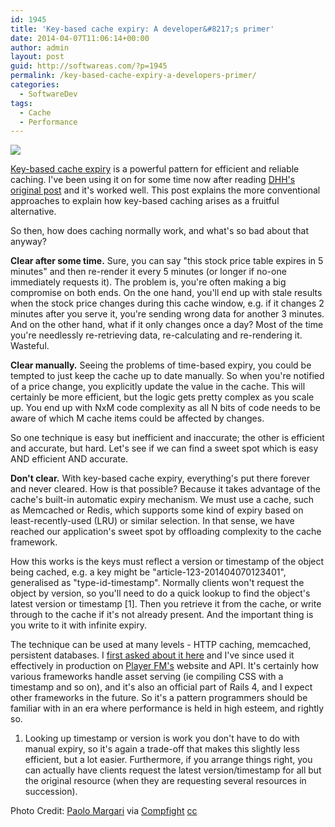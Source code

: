 ```yaml
---
id: 1945
title: 'Key-based cache expiry: A developer&#8217;s primer'
date: 2014-04-07T11:06:14+00:00
author: admin
layout: post
guid: http://softwareas.com/?p=1945
permalink: /key-based-cache-expiry-a-developers-primer/
categories:
  - SoftwareDev
tags:
  - Cache
  - Performance
---
```

![](http://i.imgur.com/9zmyzax.jpg)

[Key-based cache expiry](http://signalvnoise.com/posts/3113-how-key-based-cache-expiration-works) is a powerful pattern for efficient and reliable caching. I've been using it on for some time now after reading [DHH's original post](http://signalvnoise.com/posts/3113-how-key-based-cache-expiration-works) and it's worked well. This post explains the more conventional approaches to explain how key-based caching arises as a fruitful alternative.

So then, how does caching normally work, and what's so bad about that anyway?

**Clear after some time.** Sure, you can say "this stock price table expires in 5 minutes" and then re-render it every 5 minutes (or longer if no-one immediately requests it). The problem is, you're often making a big compromise on both ends. On the one hand, you'll end up with stale results when the stock price changes during this cache window, e.g. if it changes 2 minutes after you serve it, you're sending wrong data for another 3 minutes. And on the other hand, what if it only changes once a day? Most of the time you're needlessly re-retrieving data, re-calculating and re-rendering it. Wasteful.

**Clear manually.** Seeing the problems of time-based expiry, you could be tempted to just keep the cache up to date manually. So when you're notified of a price change, you explicitly update the value in the cache. This will certainly be more efficient, but the logic gets pretty complex as you scale up. You end up with NxM code complexity as all N bits of code needs to be aware of which M cache items could be affected by changes.

So one technique is easy but inefficient and inaccurate; the other is efficient and accurate, but hard. Let's see if we can find a sweet spot which is easy AND efficient AND accurate.

**Don't clear.** With key-based cache expiry, everything's put there forever and never cleared. How is that possible? Because it takes advantage of the cache's built-in automatic expiry mechanism. We must use a cache, such as Memcached or Redis, which supports some kind of expiry based on least-recently-used (LRU) or similar selection. In that sense, we have reached our application's sweet spot by offloading complexity to the cache framework.

How this works is the keys must reflect a version or timestamp of the object being cached, e.g. a key might be "article-123-201404070123401", generalised as "type-id-timestamp". Normally clients won't request the object by version, so you'll need to do a quick lookup to find the object's latest version or timestamp  [1]. Then you retrieve it from the cache, or write through to the cache if it's not already present. And the important thing is you write to it with infinite expiry.

The technique can be used at many levels - HTTP caching, memcached, persistent databases. I [first asked about it here](http://programmers.stackexchange.com/questions/181888/versioned-resources-to-improve-cacheability) and I've since used it effectively in production on [Player FM's](https://player.fm) website and API. It's certainly how various frameworks handle asset serving (ie compiling CSS with a timestamp and so on), and it's also an official part of Rails 4, and I expect other frameworks in the future. So it's a pattern programmers should be familiar with in an era where performance is held in high esteem, and rightly so.

1.  Looking up timestamp or version is work you don't have to do with manual expiry, so it's again a trade-off that makes this slightly less efficient, but a lot easier. Furthermore, if you arrange things right, you can actually have clients request the latest version/timestamp for all but the original resource (when they are requesting several resources in succession).

Photo Credit: <a href="http://www.flickr.com/photos/97544179@N00/3211076439/">Paolo Margari</a> via <a href="http://compfight.com">Compfight</a> <a href="https://creativecommons.org/licenses/by-nc-nd/2.0/">cc</a>